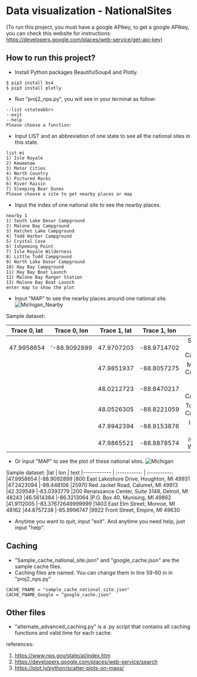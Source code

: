 # Data visualization - NationalSites
(To run this project, you must have a google APIkey, to get a google APIkey, you can check this website for instructions: https://developers.google.com/places/web-service/get-api-key)

## How to run this project?
* Install Python packages BeautifulSoup4 and Plotly. 
```
$ pip3 install bs4 
$ pip3 install plotly
```
* Run "proj2_nps.py", you will see in your terminal as follow:
```
--list <stateabbr>
--exit
--help
Please choose a function:
```
* Input LIST and an abbreviation of one state to see all the national sites in this state.
```
list mi
1) Isle Royale
2) Keweenaw
3) Motor Cities
4) North Country
5) Pictured Rocks
6) River Raisin
7) Sleeping Bear Dunes
Please choose a site to get nearby places or map
```
* Input the index of one national site to see the nearby places.
```
nearby 1
1) South Lake Desor Campground
2) Malone Bay Campground
3) Hatchet Lake Campground
4) Todd Harbor Campground
5) Crystal Cove
6) Ishpeming Point
7) Isle Royale Wilderness
8) Little Todd Campground
9) North Lake Desor Campground
10) Hay Bay Campground
11) Hay Bay Boat Launch
12) Malone Bay Ranger Station
13) Malone Bay Boat Launch
enter map to show the plot
```
* Input "MAP" to see the nearby places around one national site.
![Michigan_Nearby](https://github.com/EZIOJQ/SI508-Project2/raw/master/Sample_Michigan_nearbyplaces.png)

Sample dataset:

| Trace 0, lat | Trace 0, lon | Trace 1, lat | Trace 1, lon | text 
| ------------ | :----------: | :----------: | :----------: | :---------: 
| 47.9958654 | '-88.9092899 | 47.9707203 | 	-88.9714702	| South Lake Desor Campground
|| |47.9851937	| -88.8057275|	Malone Bay Campground
|	|	|48.0212723	| -88.8470217	|Hatchet Lake Campground
|	|	|48.0526305	| -88.8221059	|Todd Harbor Campground
|	|	|47.9942394	| -88.9153876	|Ishpeming Point
|	|	|47.9865521	|-88.8878574	|Isle Royale Wilderness

* Or input "MAP" to see the plot of these national sites.
![Michigan](https://github.com/EZIOJQ/SI508-Project2/raw/master/Sample_Michigan_Nationalsite.png)

Sample dataset:
|lat	| lon	| text
|------------ | :----------: | :----------: 
|47.9958654	|-88.9092899	|800 East Lakeshore Drive, Houghton, MI 49931
|47.2423094	|-88.448106	|25970 Red Jacket Road, Calumet, MI 49913
|42.329549	|-83.0393779	|200 Renaissance Center, Suite 3148, Detroit, MI 48243
|46.5614384	|-86.3213064	|P.O. Box 40, Munising, MI 49862
|41.9112005	|-83.37672649999999	|1403 East Elm Street, Monroe, MI 48162
|44.8757238	|-85.9996747	|9922 Front Street, Empire, MI 49630

* Anytime you want to quit, input "exit". And anytime you need help, just input "help".

## Caching

* "Sample_cache_national_site.json" and "google_cache.json" are the sample cache files.
* Caching files are named. You can change them in line 59-60 in in "proj2_nps.py"
```
CACHE_FNAME = "sample_cache_national_site.json"
CACHE_FNAME_Google = "google_cache.json"
```

## Other files

* "alternate_advanced_caching.py" is a .py script that contains all caching functions and valid time for each cache. 















references:
1. https://www.nps.gov/state/al/index.htm
2. https://developers.google.com/places/web-service/search
3. https://plot.ly/python/scatter-plots-on-maps/
